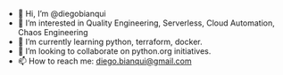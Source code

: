 - 👋 Hi, I’m @diegobianqui
- 👀 I’m interested in Quality Engineering, Serverless, Cloud Automation, Chaos Engineering
- 🌱 I’m currently learning python, terraform, docker.
- 💞️ I’m looking to collaborate on python.org initiatives.
- 📫 How to reach me: diego.bianqui@gmail.com

<!---
diegobianqui/diegobianqui is a ✨ special ✨ repository because its `README.md` (this file) appears on your GitHub profile.
You can click the Preview link to take a look at your changes.
--->
